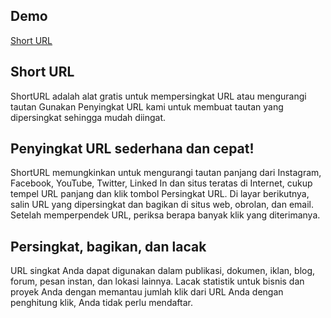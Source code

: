 ## Demo

[Short URL](https://ferryayunda.github.io/shorturl/)

## Short URL

ShortURL adalah alat gratis untuk mempersingkat URL atau mengurangi tautan Gunakan Penyingkat URL kami untuk membuat tautan yang dipersingkat sehingga mudah diingat.

## Penyingkat URL sederhana dan cepat!

ShortURL memungkinkan untuk mengurangi tautan panjang dari Instagram, Facebook, YouTube, Twitter, Linked In dan situs teratas di Internet, cukup tempel URL panjang dan klik tombol Persingkat URL. Di layar berikutnya, salin URL yang dipersingkat dan bagikan di situs web, obrolan, dan email. Setelah memperpendek URL, periksa berapa banyak klik yang diterimanya.

## Persingkat, bagikan, dan lacak

URL singkat Anda dapat digunakan dalam publikasi, dokumen, iklan, blog, forum, pesan instan, dan lokasi lainnya. Lacak statistik untuk bisnis dan proyek Anda dengan memantau jumlah klik dari URL Anda dengan penghitung klik, Anda tidak perlu mendaftar.
